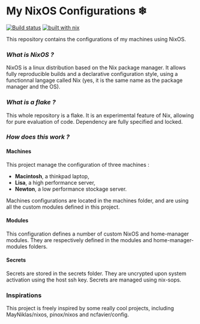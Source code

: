 # My NixOS Configurations ❄ 
[![Build status](https://ci.julienmalka.me/badges/nix-eval-nix-config.svg)](https://ci.julienmalka.me/#/builders/30) [![built with nix](https://img.shields.io/static/v1?logo=nixos&logoColor=white&label=&message=Built%20with%20Nix&color=41439a)](https://builtwithnix.org)

This repository contains the configurations of my machines using NixOS. 

### *What is NixOS ?*

NixOS is a linux distribution based on the Nix package manager. It allows fully reproducible builds and a declarative configuration style, using a functionnal langage called Nix (yes, it is the same name as the package manager and the OS).

### *What is a flake ?*

This whole repository is a flake. It is an experimental feature of Nix, allowing for pure evaluation of code. Dependency are fully specified and locked.

### *How does this work ?*

#### Machines 

This project manage the configuration of three machines :
- **Macintosh**, a thinkpad laptop,
- **Lisa**, a high performance server,
- **Newton**, a low performance stockage server.

Machines configurations are located in the machines folder, and are using all the custom modules defined in this project.

#### Modules

This configuration defines a number of custom NixOS and home-manager modules. They are respectively defined in the modules and home-manager-modules folders.

#### Secrets

Secrets are stored in the secrets folder. They are uncrypted upon system activation using the host ssh key. Secrets are managed using nix-sops.

### Inspirations 

This project is freely inspired by some really cool projects, including MayNiklas/nixos, pinox/nixos and ncfavier/config.
